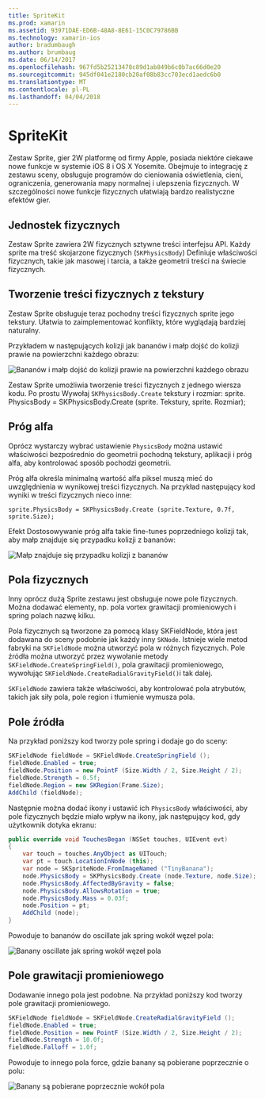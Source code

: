 ```yaml
---
title: SpriteKit
ms.prod: xamarin
ms.assetid: 93971DAE-ED6B-48A8-8E61-15C0C79786BB
ms.technology: xamarin-ios
author: bradumbaugh
ms.author: brumbaug
ms.date: 06/14/2017
ms.openlocfilehash: 967fd5b25213478c89d1ab849b6c0b7ac66d0e20
ms.sourcegitcommit: 945df041e2180cb20af08b83cc703ecd1aedc6b0
ms.translationtype: MT
ms.contentlocale: pl-PL
ms.lasthandoff: 04/04/2018
---
```

# <a name="spritekit"></a>SpriteKit

Zestaw Sprite, gier 2W platformę od firmy Apple, posiada niektóre ciekawe nowe funkcje w systemie iOS 8 i OS X Yosemite. Obejmuje to integrację z zestawu sceny, obsługuje programów do cieniowania oświetlenia, cieni, ograniczenia, generowania mapy normalnej i ulepszenia fizycznych. W szczególności nowe funkcje fizycznych ułatwiają bardzo realistyczne efektów gier.

## <a name="physics-bodies"></a>Jednostek fizycznych

Zestaw Sprite zawiera 2W fizycznych sztywne treści interfejsu API. Każdy sprite ma treść skojarzone fizycznych (`SKPhysicsBody`) Definiuje właściwości fizycznych, takie jak masowej i tarcia, a także geometrii treści na świecie fizycznych.

## <a name="creating-a-physics-body-from-a-texture"></a>Tworzenie treści fizycznych z tekstury
Zestaw Sprite obsługuje teraz pochodny treści fizycznych sprite jego tekstury. Ułatwia to zaimplementować konflikty, które wyglądają bardziej naturalny.

Przykładem w następujących kolizji jak bananów i małp dojść do kolizji prawie na powierzchni każdego obrazu:
 
![](spritekit-images/image13.png "Bananów i małp dojść do kolizji prawie na powierzchni każdego obrazu")

Zestaw Sprite umożliwia tworzenie treści fizycznych z jednego wiersza kodu. Po prostu Wywołaj `SKPhysicsBody.Create` tekstury i rozmiar: sprite. PhysicsBody = SKPhysicsBody.Create (sprite. Tekstury, sprite. Rozmiar);

## <a name="alpha-threshold"></a>Próg alfa

Oprócz wystarczy wybrać ustawienie `PhysicsBody` można ustawić właściwości bezpośrednio do geometrii pochodną tekstury, aplikacji i próg alfa, aby kontrolować sposób pochodzi geometrii. 

Próg alfa określa minimalną wartość alfa piksel muszą mieć do uwzględnienia w wynikowej treści fizycznych. Na przykład następujący kod wyniki w treści fizycznych nieco inne:

```chsarp
sprite.PhysicsBody = SKPhysicsBody.Create (sprite.Texture, 0.7f, sprite.Size);
```

Efekt Dostosowywanie próg alfa takie fine-tunes poprzedniego kolizji tak, aby małp znajduje się przypadku kolizji z bananów:

![](spritekit-images/image14.png "Małp znajduje się przypadku kolizji z bananów")
 
## <a name="physics-fields"></a>Pola fizycznych

Inny oprócz dużą Sprite zestawu jest obsługuje nowe pole fizycznych. Można dodawać elementy, np. pola vortex grawitacji promieniowych i spring polach nazwę kilku.

Pola fizycznych są tworzone za pomocą klasy SKFieldNode, która jest dodawana do sceny podobnie jak każdy inny `SKNode`. Istnieje wiele metod fabryki na `SKFieldNode` można utworzyć pola w różnych fizycznych. Pole źródła można utworzyć przez wywołanie metody `SKFieldNode.CreateSpringField()`, pola grawitacji promieniowego, wywołując `SKFieldNode.CreateRadialGravityField()`i tak dalej.

`SKFieldNode` zawiera także właściwości, aby kontrolować pola atrybutów, takich jak siły pola, pole region i tłumienie wymusza pola.

## <a name="spring-field"></a>Pole źródła

Na przykład poniższy kod tworzy pole spring i dodaje go do sceny:

```csharp
SKFieldNode fieldNode = SKFieldNode.CreateSpringField ();
fieldNode.Enabled = true;
fieldNode.Position = new PointF (Size.Width / 2, Size.Height / 2);
fieldNode.Strength = 0.5f;
fieldNode.Region = new SKRegion(Frame.Size);
AddChild (fieldNode);
```

Następnie można dodać ikony i ustawić ich `PhysicsBody` właściwości, aby pole fizycznych będzie miało wpływ na ikony, jak następujący kod, gdy użytkownik dotyka ekranu:

```csharp
public override void TouchesBegan (NSSet touches, UIEvent evt)
{
    var touch = touches.AnyObject as UITouch;
    var pt = touch.LocationInNode (this);
    var node = SKSpriteNode.FromImageNamed ("TinyBanana");
    node.PhysicsBody = SKPhysicsBody.Create (node.Texture, node.Size);
    node.PhysicsBody.AffectedByGravity = false;
    node.PhysicsBody.AllowsRotation = true;
    node.PhysicsBody.Mass = 0.03f;
    node.Position = pt;
    AddChild (node);
}
```

Powoduje to bananów do oscillate jak spring wokół węzeł pola:

![](spritekit-images/image15.png "Banany oscillate jak spring wokół węzeł pola")
 
## <a name="radial-gravity-field"></a>Pole grawitacji promieniowego

Dodawanie innego pola jest podobne. Na przykład poniższy kod tworzy pole grawitacji promieniowego.

```csharp
SKFieldNode fieldNode = SKFieldNode.CreateRadialGravityField ();
fieldNode.Enabled = true;
fieldNode.Position = new PointF (Size.Width / 2, Size.Height / 2);
fieldNode.Strength = 10.0f;
fieldNode.Falloff = 1.0f;
```

Powoduje to innego pola force, gdzie banany są pobierane poprzecznie o polu:

![](spritekit-images/image16.png "Banany są pobierane poprzecznie wokół pola")